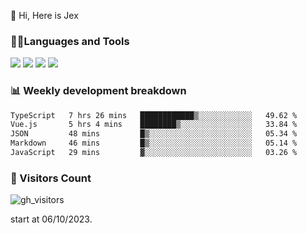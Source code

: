 👋 Hi, Here is Jex

 

### 🧑‍💻Languages and Tools

<code><a href="https://react.dev"><img src="https://api.iconify.design/logos:react.svg" /></a></code>
<code><a href="https://github.com/vuejs/core"><img src="https://api.iconify.design/logos:vue.svg" /></a></code> 
<code><a href="https://github.com/microsoft/TypeScript"><img src="https://api.iconify.design/logos:typescript-icon.svg" /></a></code>
<code><a href="https://threejs.org/"><img src="https://api.iconify.design/logos:threejs.svg" /></a></code>

### 📊 Weekly development breakdown

<!--START_SECTION:waka-->

```txt
TypeScript   7 hrs 26 mins   ████████████▒░░░░░░░░░░░░   49.62 %
Vue.js       5 hrs 4 mins    ████████▒░░░░░░░░░░░░░░░░   33.84 %
JSON         48 mins         █▒░░░░░░░░░░░░░░░░░░░░░░░   05.34 %
Markdown     46 mins         █▒░░░░░░░░░░░░░░░░░░░░░░░   05.14 %
JavaScript   29 mins         ▓░░░░░░░░░░░░░░░░░░░░░░░░   03.26 %
```

<!--END_SECTION:waka-->


### 👀 Visitors Count

![gh_visitors](https://profile-counter.glitch.me/jexlau/count.svg)

start at 06/10/2023.
